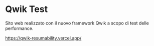 # Qwik Test

Sito web realizzato con il nuovo framework Qwik a scopo di test delle performance.

https://qwik-resumability.vercel.app/
